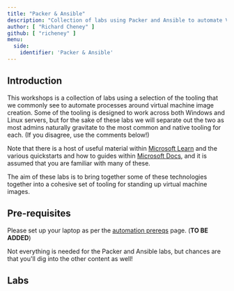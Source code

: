```yaml
---
title: "Packer & Ansible"
description: "Collection of labs using Packer and Ansible to automate VM image creation and management"
author: [ "Richard Cheney" ]
github: [ "richeney" ]
menu:
  side:
    identifier: 'Packer & Ansible'
---
```


## Introduction

This workshops is a collection of labs using a selection of the tooling that we commonly see to automate processes around virtual machine image creation.  Some of the tooling is designed to work across both Windows and Linux servers, but for the sake of these labs we will separate out the two as most admins naturally gravitate to the most common and native tooling for each.  (If you disagree, use the comments below!)

Note that there is a host of useful material within [Microsoft Learn](https://docs.microsoft.com/learn/) and the various quickstarts and how to guides within [Microsoft Docs](https://docs.microsoft.com/azure/virtual-machines/linux/overview), and it is assumed that you are familiar with many of these.

The aim of these labs is to bring together some of these technologies together into a cohesive set of tooling for standing up virtual machine images.

## Pre-requisites

Please set up your laptop as per the [automation prereqs](./prereqs) page. (**TO BE ADDED**)

Not everything is needed for the Packer and Ansible labs, but chances are that you'll dig into the other content as well!

## Labs
